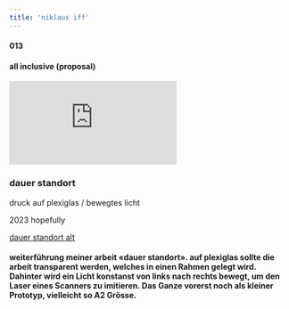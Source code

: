 ```yaml
---
title: 'niklaus iff'
---
```

<!-- number//title -->
<div class="other-col1">

#### 013

#### all inclusive (proposal)

</div>

<!-- images -->
<div class="other-col2-3">
<div class="other-col2">

<div class="other-img">
<div class="other-ifr">
<iframe src="https://player.vimeo.com/video/772105254?h=4c3a3a4f52&amp;badge=0&amp;autopause=0&amp;player_id=0&amp;app_id=58479" frameborder="0" allow="autoplay; fullscreen; picture-in-picture" allowfullscreen title="dauer standort render"></iframe><script src="https://player.vimeo.com/api/player.js"></script>
</div>
</div>

</div>

<!-- image info -->
<div class="other-col3">
<div class="other-col3-div">

### dauer standort

druck auf plexiglas / bewegtes licht

2023 hopefully

</div>
</div>
</div>

<!-- links -->
<div class="other-col4">

<a class="other-links" href="/work/dauerstandort" target="_blank">dauer standort alt</a>

</div>

<!-- text -->

#### weiterführung meiner arbeit «dauer standort». auf plexiglas sollte die arbeit transparent werden, welches in einen Rahmen gelegt wird. Dahinter wird ein Licht konstanst von links nach rechts bewegt, um den Laser eines Scanners zu imitieren. Das Ganze vorerst noch als kleiner Prototyp, vielleicht so A2 Grösse.